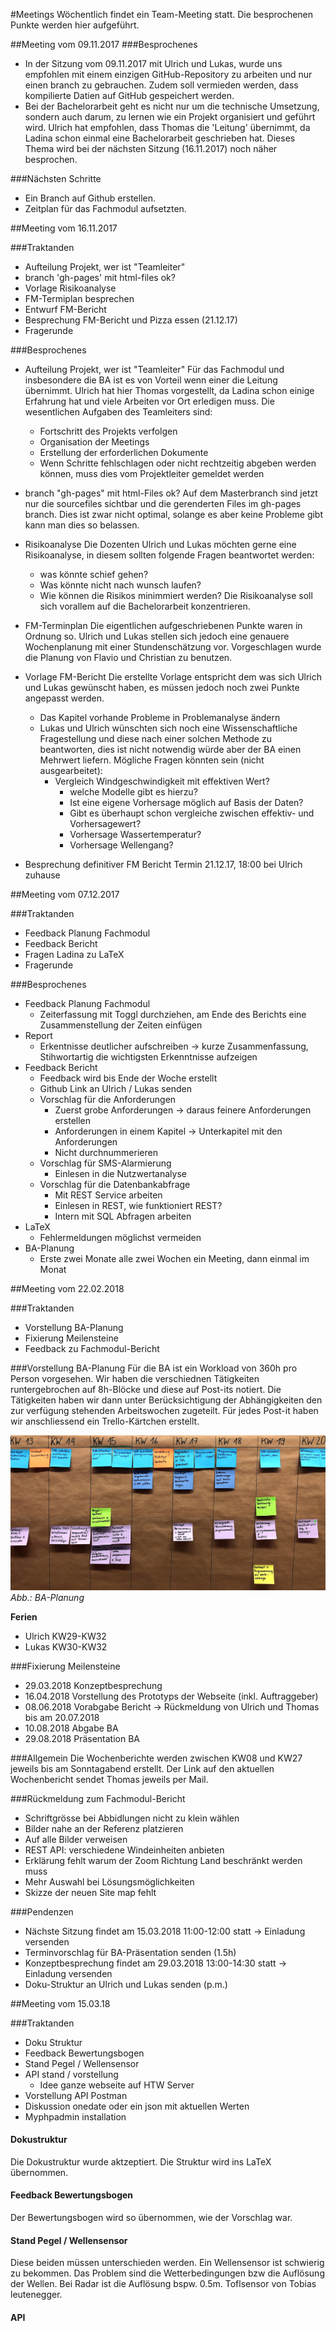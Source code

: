 #Meetings
Wöchentlich findet ein Team-Meeting statt. Die besprochenen Punkte werden hier aufgeführt.

##Meeting vom 09.11.2017
###Besprochenes
* In der Sitzung vom 09.11.2017 mit Ulrich und Lukas, wurde uns empfohlen mit einem einzigen GitHub-Repository zu arbeiten und nur einen branch zu gebrauchen. Zudem soll vermieden werden, dass kompilierte Datien auf GitHub gespeichert werden.
* Bei der Bachelorarbeit geht es nicht nur um die technische Umsetzung, sondern auch darum, zu lernen wie ein Projekt organisiert und geführt wird. Ulrich hat empfohlen, dass Thomas die 'Leitung' übernimmt, da Ladina schon einmal eine Bachelorarbeit geschrieben hat. Dieses Thema wird bei der nächsten Sitzung (16.11.2017) noch näher besprochen.

###Nächsten Schritte
* Ein Branch auf Github erstellen.
* Zeitplan für das Fachmodul aufsetzten.

##Meeting vom 16.11.2017

###Traktanden
* Aufteilung Projekt, wer ist "Teamleiter"
* branch 'gh-pages' mit html-files ok?
* Vorlage Risikoanalyse
* FM-Termiplan besprechen
* Entwurf FM-Bericht
* Besprechung FM-Bericht und Pizza essen (21.12.17)
* Fragerunde

###Besprochenes

* Aufteilung Projekt, wer ist "Teamleiter"
  Für das Fachmodul und insbesondere die BA ist es von Vorteil wenn einer die Leitung übernimmt. Ulrich hat hier Thomas vorgestellt, da Ladina schon einige Erfahrung hat und viele Arbeiten vor Ort erledigen muss. Die wesentlichen Aufgaben des Teamleiters sind:
    * Fortschritt des Projekts verfolgen
    * Organisation der Meetings
    * Erstellung der erforderlichen Dokumente
    * Wenn Schritte fehlschlagen oder nicht rechtzeitig abgeben werden können, muss dies vom Projektleiter gemeldet werden
* branch "gh-pages" mit html-Files ok?
  Auf dem Masterbranch sind jetzt nur die sourcefiles sichtbar und die gerenderten Files im gh-pages branch. Dies ist zwar nicht optimal, solange es aber keine Probleme gibt kann man dies so belassen.

* Risikoanalyse
  Die Dozenten Ulrich und Lukas möchten gerne eine Risikoanalyse, in diesem sollten folgende Fragen beantwortet werden:
    * was könnte schief gehen?
    * Was könnte nicht nach wunsch laufen?
    * Wie können die Risikos minimmiert werden?
  Die Risikoanalyse soll sich vorallem auf die Bachelorarbeit konzentrieren.

* FM-Terminplan
  Die eigentlichen aufgeschriebenen Punkte waren in Ordnung so. Ulrich und Lukas stellen sich jedoch eine genauere Wochenplanung mit einer Stundenschätzung vor. Vorgeschlagen wurde die Planung von Flavio und Christian zu benutzen.

* Vorlage FM-Bericht
  Die erstellte Vorlage entspricht dem was sich Ulrich und Lukas gewünscht haben, es müssen jedoch noch zwei Punkte angepasst werden.
    * Das Kapitel vorhande Probleme in Problemanalyse ändern
    * Lukas und Ulrich wünschten sich noch eine Wissenschaftliche Fragestellung und diese nach einer solchen Methode zu beantworten,    dies ist nicht notwendig würde aber der BA einen Mehrwert liefern. Mögliche Fragen könnten sein (nicht ausgearbeitet):
      * Vergleich Windgeschwindigkeit mit effektiven Wert?
        * welche Modelle gibt es hierzu?
        * Ist eine eigene Vorhersage möglich auf Basis der Daten?
        * Gibt es überhaupt schon vergleiche zwischen effektiv- und Vorhersagewert?
        * Vorhersage Wassertemperatur?
        * Vorhersage Wellengang?

* Besprechung definitiver FM Bericht
  Termin 21.12.17, 18:00 bei Ulrich zuhause

##Meeting vom 07.12.2017

###Traktanden
* Feedback Planung Fachmodul
* Feedback Bericht
* Fragen Ladina zu LaTeX
* Fragerunde

###Besprochenes
* Feedback Planung Fachmodul
  * Zeiterfassung mit Toggl durchziehen, am Ende des Berichts eine Zusammenstellung der Zeiten einfügen
* Report
  * Erkentnisse deutlicher aufschreiben -> kurze Zusammenfassung, Stihwortartig die wichtigsten Erkenntnisse aufzeigen
* Feedback Bericht
  * Feedback wird bis Ende der Woche erstellt
  * Github Link an Ulrich / Lukas senden
  * Vorschlag für die Anforderungen
    * Zuerst grobe Anforderungen -> daraus feinere Anforderungen erstellen
    * Anforderungen in einem Kapitel -> Unterkapitel mit den Anforderungen
    * Nicht durchnummerieren
  * Vorschlag für SMS-Alarmierung
    * Einlesen in die Nutzwertanalyse
  * Vorschlag für die Datenbankabfrage
    * Mit REST Service arbeiten
    * Einlesen in REST, wie funktioniert REST?
    * Intern mit SQL Abfragen arbeiten
* LaTeX
  * Fehlermeldungen möglichst vermeiden
* BA-Planung
  * Erste zwei Monate alle zwei Wochen ein Meeting, dann einmal im Monat



##Meeting vom 22.02.2018

###Traktanden
* Vorstellung BA-Planung
* Fixierung Meilensteine
* Feedback zu Fachmodul-Bericht


###Vorstellung BA-Planung
Für die BA ist ein Workload von 360h pro Person vorgesehen. Wir haben die verschiednen Tätigkeiten runtergebrochen auf 8h-Blöcke und diese auf Post-its notiert. Die Tätigkeiten haben wir dann unter Berücksichtigung der Abhängigkeiten den zur verfügung stehenden Arbeitswochen zugeteilt. Für jedes Post-it haben wir anschliessend ein Trello-Kärtchen erstellt.

![Screenshot](/img/terminplan.png)
*Abb.: BA-Planung*

**Ferien**   
* Ulrich KW29-KW32  
* Lukas  KW30-KW32  


###Fixierung Meilensteine
* 29.03.2018 Konzeptbesprechung
* 16.04.2018 Vorstellung des Prototyps der Webseite (inkl. Auftraggeber)
* 08.06.2018 Vorabgabe Bericht -> Rückmeldung von Ulrich und Thomas bis am 20.07.2018
* 10.08.2018 Abgabe BA
* 29.08.2018 Präsentation BA

###Allgemein
Die Wochenberichte werden zwischen KW08 und KW27 jeweils bis am Sonntagabend erstellt. Der Link auf den aktuellen Wochenbericht sendet Thomas jeweils per Mail.

###Rückmeldung zum Fachmodul-Bericht
* Schriftgrösse bei Abbidlungen nicht zu klein wählen
* Bilder nahe an der Referenz platzieren
* Auf alle Bilder verweisen
* REST API: verschiedene Windeinheiten anbieten
* Erklärung fehlt warum der Zoom Richtung Land beschränkt werden muss
* Mehr Auswahl bei Lösungsmöglichkeiten
* Skizze der neuen Site map fehlt

###Pendenzen
* Nächste Sitzung findet am 15.03.2018 11:00-12:00 statt -> Einladung versenden
* Terminvorschlag für BA-Präsentation senden (1.5h)
* Konzeptbesprechung findet am 29.03.2018 13:00-14:30 statt -> Einladung versenden
* Doku-Struktur an Ulrich und Lukas senden (p.m.)

##Meeting vom 15.03.18

###Traktanden
* Doku Struktur
* Feedback Bewertungsbogen
* Stand Pegel / Wellensensor
* API stand / vorstellung
  * Idee ganze webseite auf HTW Server
* Vorstellung API Postman
* Diskussion onedate oder ein json mit aktuellen Werten
* Myphpadmin installation

#### Dokustruktur

Die Dokustruktur wurde aktzeptiert. Die Struktur wird ins LaTeX übernommen.

#### Feedback Bewertungsbogen

Der Bewertungsbogen wird so übernommen, wie der Vorschlag war.

#### Stand Pegel / Wellensensor

Diese beiden müssen unterschieden werden. Ein Wellensensor ist schwierig zu bekommen. Das Problem sind die Wetterbedingungen bzw die Auflösung der Wellen. Bei Radar ist die Auflösung bspw. 0.5m. Toflsensor von Tobias leutenegger.

#### API
